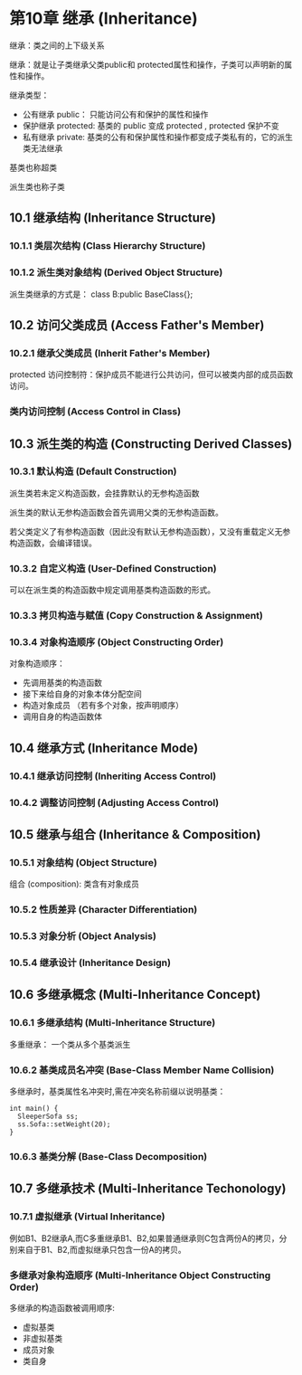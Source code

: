 # 第10章 继承 (Inheritance)

继承：类之间的上下级关系

继承：就是让子类继承父类public和 protected属性和操作，子类可以声明新的属性和操作。

继承类型：
  * 公有继承 public： 只能访问公有和保护的属性和操作
  * 保护继承 protected: 基类的 public 变成 protected , protected 保护不变
  * 私有继承 private: 基类的公有和保护属性和操作都变成子类私有的，它的派生类无法继承

基类也称超类

派生类也称子类



## 10.1 继承结构 (Inheritance Structure)

### 10.1.1 类层次结构 (Class Hierarchy Structure)

### 10.1.2 派生类对象结构 (Derived Object Structure)

派生类继承的方式是： class B:public BaseClass{};

## 10.2 访问父类成员 (Access Father's Member)

### 10.2.1 继承父类成员 (Inherit Father's Member)

protected 访问控制符：保护成员不能进行公共访问，但可以被类内部的成员函数访问。

### 类内访问控制 (Access Control in Class)

## 10.3 派生类的构造 (Constructing Derived Classes)

### 10.3.1 默认构造 (Default Construction)

派生类若未定义构造函数，会挂靠默认的无参构造函数

派生类的默认无参构造函数会首先调用父类的无参构造函数。

若父类定义了有参构造函数（因此没有默认无参构造函数），又没有重载定义无参构造函数，会编译错误。

### 10.3.2 自定义构造 (User-Defined Construction)

可以在派生类的构造函数中规定调用基类构造函数的形式。

### 10.3.3 拷贝构造与赋值 (Copy Construction & Assignment)

### 10.3.4 对象构造顺序 (Object Constructing Order)

对象构造顺序：
  * 先调用基类的构造函数
  * 接下来给自身的对象本体分配空间
  * 构造对象成员 （若有多个对象，按声明顺序）
  * 调用自身的构造函数体

## 10.4 继承方式 (Inheritance Mode)

### 10.4.1 继承访问控制 (Inheriting Access Control)

### 10.4.2 调整访问控制 (Adjusting Access Control)

## 10.5 继承与组合 (Inheritance & Composition)

### 10.5.1 对象结构 (Object Structure)

组合 (composition): 类含有对象成员

### 10.5.2 性质差异 (Character Differentiation)

### 10.5.3 对象分析 (Object Analysis)

### 10.5.4 继承设计 (Inheritance Design)

## 10.6 多继承概念 (Multi-Inheritance Concept)

### 10.6.1 多继承结构 (Multi-Inheritance Structure)

多重继承： 一个类从多个基类派生

### 10.6.2 基类成员名冲突 (Base-Class Member Name Collision)

多继承时，基类属性名冲突时,需在冲突名称前缀以说明基类：

```
int main() {
  SleeperSofa ss;
  ss.Sofa::setWeight(20);
}
```

### 10.6.3 基类分解 (Base-Class Decomposition)

## 10.7 多继承技术 (Multi-Inheritance Techonology)

### 10.7.1 虚拟继承 (Virtual Inheritance)

例如B1、B2继承A,而C多重继承B1、B2,如果普通继承则C包含两份A的拷贝，分别来自于B1、B2,而虚拟继承只包含一份A的拷贝。

### 多继承对象构造顺序 (Multi-Inheritance Object Constructing Order)

多继承的构造函数被调用顺序:
  * 虚拟基类
  * 非虚拟基类
  * 成员对象
  * 类自身







